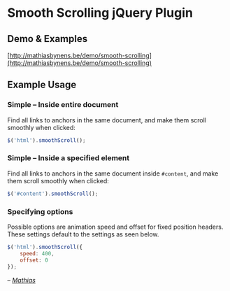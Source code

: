 # Smooth Scrolling jQuery Plugin

## Demo & Examples

[http://mathiasbynens.be/demo/smooth-scrolling](http://mathiasbynens.be/demo/smooth-scrolling)

## Example Usage

### Simple – Inside entire document

Find all links to anchors in the same document, and make them scroll smoothly when clicked:

```js
$('html').smoothScroll();
```

### Simple – Inside a specified element

Find all links to anchors in the same document inside `#content`, and make them scroll smoothly when clicked:

```js
$('#content').smoothScroll();
```

### Specifying options
Possible options are animation speed and offset for fixed position headers. These settings default to the settings as seen below.

```js
$('html').smoothScroll({
	speed: 400,
	offset: 0
});
```

_– [Mathias](http://mathiasbynens.be/)_